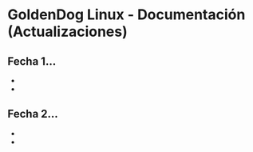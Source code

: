 # GoldenDog Linux - Documentación (Actualizaciones)

**Fecha 1...**
- 
- 
- 

**Fecha 2...**
- 
- 
-
